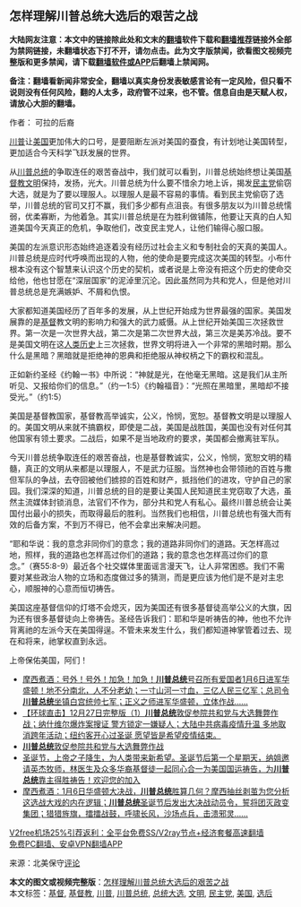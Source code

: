  <h2>怎样理解川普总统大选后的艰苦之战</h2> <p class="notice"><b>大陆网友注意：本文中的链接除此处和文末的<a href="https://github.com/bannedbook/fanqiang" >翻墙</a>软件下载和<a href="https://github.com/killgcd/justmysocks/blob/master/README.md">翻墙推荐</a>链接外全部为禁网链接，未翻墙状态下打不开，请勿点击。此为文字版禁闻，欲看图文视频完整版和更多禁闻，请下载<a href="https://github.com/bannedbook/fanqiang">翻墙软件或APP</a>后翻墙上禁闻网。</p><p>备注：翻墙看新闻非常安全，翻墙以真实身份发表敏感言论有一定风险，但只看不说则没有任何风险，翻的人太多，政府管不过来，也不管。信息自由是天赋人权，请放心大胆的翻墙。</b></p>  <div class="entry"> <p>作者： 可拉的后裔</p> <p id="conimg"><a href="https://www.bannedbook.org/bnews/tag/%e5%b7%9d%e6%99%ae/" class="st_tag internal_tag" rel="tag" title="标签 川普 下的日志">川普</a>让<a href="https://www.bannedbook.org/bnews/tag/%e7%be%8e%e5%9b%bd/" class="st_tag internal_tag" rel="tag" title="标签 美国 下的日志">美国</a>更加伟大的口号，是要阻断左派对美国的蚕食，有计划地让美国转型，更加适合今天科学飞跃发展的世界。</p> <p>从<a href="https://www.bannedbook.org/bnews/tag/%E5%B7%9D%E6%99%AE%E6%80%BB%E7%BB%9F/" class="st_tag internal_tag" rel="tag" title="标签 川普总统 下的日志">川普总统</a>的争取连任的艰苦奋战中，我们就可以看到，川普总统始终想让美国<a href="https://www.bannedbook.org/bnews/tag/%e5%9f%ba%e7%9d%a3%e6%95%99/" class="st_tag internal_tag" rel="tag" title="标签 基督教 下的日志">基督教</a><a href="https://www.bannedbook.org/bnews/tag/%E6%96%87%E6%98%8E/" class="st_tag internal_tag" rel="tag" title="标签 文明 下的日志">文明</a>保持，发扬，光大。川普总统为什么要不惜余力地上诉，揭发<a href="https://www.bannedbook.org/bnews/tag/%e6%b0%91%e4%b8%bb%e5%85%9a/" class="st_tag internal_tag" rel="tag" title="标签 民主党 下的日志">民主党</a>偷窃大选，就是为了要以理服人。以理服人是最不容易的事情。看到民主党偷窃了选举，川普总统的官司又打不赢，我们多少都有点沮丧。有很多朋友以为川普总统懦弱，优柔寡断，为他着急。其实川普总统是在为胜利做铺陈，他要让天真的白人知道美国今天真正的危机，争取他们，改变民主党人，让他们输得心服口服。</p>  <p>美国的左派意识形态始终追逐着没有经历过社会主义和专制社会的天真的美国人。川普总统是应时代呼唤而出现的人物，他的使命是要完成这次美国的转型。小布什根本没有这个智慧来认识这个历史的契机，或者说是上帝没有把这个历史的使命交给他，他也甘愿在“深层国家”的泥淖里沉沦。因此虽然同为共和党人，但是他对川普总统总是充满嫉妒、不屑和仇恨。</p> <p>大家都知道美国经历了百年多的发展，从上世纪开始成为世界最强的国家。美国发展靠的是<a href="https://www.bannedbook.org/bnews/tag/%E5%9F%BA%E7%9D%A3/" class="st_tag internal_tag" rel="tag" title="标签 基督 下的日志">基督</a>教文明的影响力和强大的武力威慑。从上世纪开始美国三次拯救世界。第一次是一次世界大战，第二次是第二次世界大战，第三次是美苏冷战。要不是美国文明在这<span class='wp_keywordlink'><a href="https://www.bannedbook.org/forum3/topic1750.html" title="考古学禁区-被掩藏的人类历史" target="_blank">人类历史</a></span>上三次拯救，世界文明将进入一个非常的黑暗时期。那么什么是黑暗？黑暗就是拒绝神的恩典和拒绝服从神权柄之下的霸权和混乱。</p> <p>正如新约圣经《约翰一书》中所说：“神就是光，在他毫无黑暗。这是我们从主所听见、又报给你们的信息。”（约一1:5）《约翰福音》：“光照在黑暗里，黑暗却不接受光。”（约1:5）</p>  <p>美国是基督教国家，基督教高举诚实，公义，怜悯，宽恕。基督教文明是以理服人的。美国文明从来就不搞霸权，即使是二战，美国是战胜国，美国也没有对任何其他国家有领土要求。二战后，如果不是当地政府的要求，美国都会撤离驻军队。</p> <p>今天川普总统争取连任的艰苦奋战，也是基督教诚实，公义，怜悯，宽恕文明的精髓，真正的文明从来都是以理服人，不是武力征服。当然神也会带领祂的百姓与撒但军队的争战，去夺回被他们掳掠的百姓和财产，抵挡他们的进攻，守护自己的家园。我们深深的知道，川普总统的目的是要让美国人民知道民主党窃取了大选，虽然主流媒体封锁消息，法官们不作为，部分共和党人有私心。最终川普总统会让美国付出最小的损失，而取得最后的胜利。当然我们也相信，川普总统也有强大而有效的后备方案，不到万不得已，他不会拿出来解决问题。</p> <p>“耶和华说：我的意念非同你们的意念；我的道路非同你们的道路。天怎样高过地，照样，我的道路也怎样高过你们的道路；我的意念也怎样高过你们的意念。”（赛55:8-9）最近各个社交媒体里面谣言漫天飞，让人非常困惑。我们不需要对某些政治人物的立场和态度做过多的猜测，而是更应该为他们是不是对主忠心，顺服神的心意而恒切祷告。</p>  <p>美国这座基督信仰的灯塔不会熄灭，因为美国还有很多基督徒高举公义的大旗，因为还有很多基督徒向上帝祷告。圣经告诉我们：耶和华是听祷告的神，他也不允许背离祂的左派今天在美国得逞。不管未来发生什么，我们都知道神掌管着过去、现在和将来，祂掌权直到永远。</p> <p>上帝保佑美国，阿们！</p> <ul class='op-related-articles' title='相关阅读'> <li><a href='https://www.bannedbook.org/bnews/bannedvideo/20201228/1456215.html' target='_blank'>摩西煮酒：号外！号外！加急！加急！<b>川普总统</b>号召所有爱国者1月6日进军华盛顿！地不分南北，人不分老幼；一寸山河一寸血，三亿人民三亿军；总司令<b>川普总统</b>坐镇白宫统帅七军；正义之师进军华盛顿，立体作战……</a></li> <li><a href='https://www.bannedbook.org/bnews/bannedvideo/20201228/1456144.html' target='_blank'>【环球直击】12月27日完整版（1）<b>川普总统</b>敦促参院共和党与大选舞弊作战；纳什维尔爆炸案搜证 警方锁定一嫌疑人；大陆中共病毒疫情升温 多地取消跨年活动；纽约客开心过圣诞 愿望皆是希望疫情结束。</a></li> <li><a href='https://www.bannedbook.org/bnews/bannedvideo/20201228/1456117.html' target='_blank'><b>川普总统</b>敦促参院共和党与大选舞弊作战</a></li> <li><a href='https://www.bannedbook.org/bnews/bannedvideo/20201227/1456088.html' target='_blank'>圣诞节，上帝之子降生，为人类带来新希望。圣诞节后第一个星期天，纳姐邀请英杰牧师，林医生及众多华裔基督徒一起同心合一为美国国运祷告，为<b>川普总统</b>靠主得胜祷告！欢迎您的加入</a></li> <li><a href='https://www.bannedbook.org/bnews/bannedvideo/20201227/1456054.html' target='_blank'>摩西煮酒：1月6日华盛顿大决战，<b>川普总统</b>胜算几何？摩西抽丝剥茧为您分析这选战大戏的内在逻辑；<b>川普总统</b>圣诞节后发出大决战动员令，誓将团灭政变集团；猎猎旌旗，擂擂战鼓，呼啸长风，沙场点兵，击溃邪灵……</a></li> </ul> <p class="texttj"> <a href="https://www.bannedbook.org/forum23/topic22702.html" target="_blank">V2free机场25%引荐返利：全平台免费SS/V2ray节点+经济套餐高速翻墙</a><br/> <a href="https://github.com/bannedbook/fanqiang/wiki/%E7%A6%81%E9%97%BB%E7%BD%91%E5%AE%89%E5%8D%93%E7%BF%BB%E5%A2%99%E6%96%B0%E9%97%BBAPP" target="_blank">免费PC翻墙、安卓VPN翻墙APP</a></p><p> 来源：北美保守<span class='wp_keywordlink_affiliate'><a href="https://www.bannedbook.org/bnews/comments/" title="新闻评论" target="_blank">评论</a></span> </p> <a name='sharetosocial'></a>       <div><b>本文的图文或视频完整版</b>：<a href='https://www.bannedbook.org/bnews/comments/20201228/1456232.html'>怎样理解川普总统大选后的艰苦之战</a></div>  </div><!--END ENTRY--> <div class="postfooter"> <div>本文标签：<a href="https://www.bannedbook.org/bnews/tag/%E5%9F%BA%E7%9D%A3/" rel="tag">基督</a>, <a href="https://www.bannedbook.org/bnews/tag/%e5%9f%ba%e7%9d%a3%e6%95%99/" rel="tag">基督教</a>, <a href="https://www.bannedbook.org/bnews/tag/%e5%b7%9d%e6%99%ae/" rel="tag">川普</a>, <a href="https://www.bannedbook.org/bnews/tag/%E5%B7%9D%E6%99%AE%E6%80%BB%E7%BB%9F/" rel="tag">川普总统</a>, <a href="https://www.bannedbook.org/bnews/tag/%e6%80%bb%e7%bb%9f%e5%a4%a7%e9%80%89/" rel="tag">总统大选</a>, <a href="https://www.bannedbook.org/bnews/tag/%E6%96%87%E6%98%8E/" rel="tag">文明</a>, <a href="https://www.bannedbook.org/bnews/tag/%e6%b0%91%e4%b8%bb%e5%85%9a/" rel="tag">民主党</a>, <a href="https://www.bannedbook.org/bnews/tag/%e7%be%8e%e5%9b%bd/" rel="tag">美国</a>, <a href="https://www.bannedbook.org/bnews/tag/%E9%80%89%E5%90%8E/" rel="tag">选后</a></div>  </div><!--END POSTFOOTER--> 